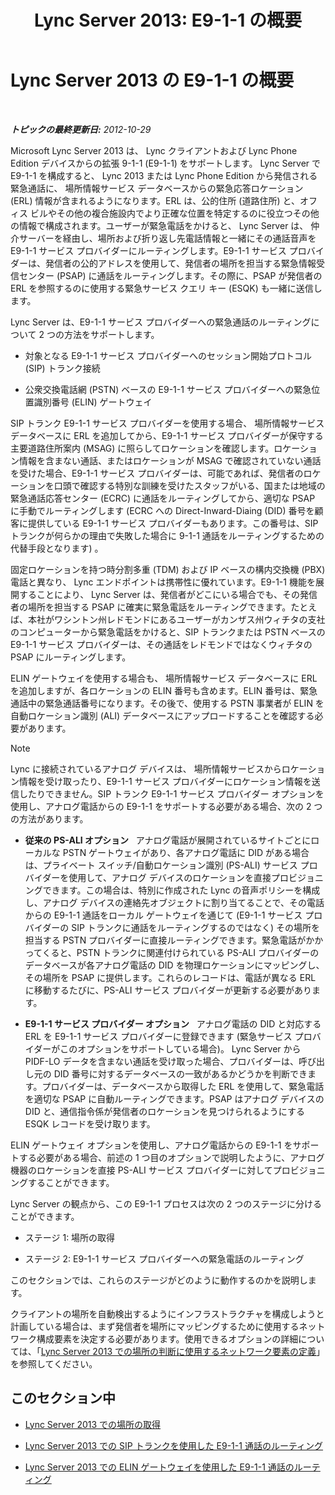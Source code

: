 ﻿---
title: 'Lync Server 2013: E9-1-1 の概要'
TOCTitle: E9-1-1 の概要
ms:assetid: c01e6774-bc9f-4c5b-a60b-478b7317b2b7
ms:mtpsurl: https://technet.microsoft.com/ja-jp/library/Gg412936(v=OCS.15)
ms:contentKeyID: 48273450
ms.date: 05/19/2016
mtps_version: v=OCS.15
ms.translationtype: HT
---

# Lync Server 2013 の E9-1-1 の概要

 

_**トピックの最終更新日:** 2012-10-29_

Microsoft Lync Server 2013 は、 Lync クライアントおよび Lync Phone Edition デバイスからの拡張 9-1-1 (E9-1-1) をサポートします。 Lync Server で E9-1-1 を構成すると、 Lync 2013 または Lync Phone Edition から発信される緊急通話に、 場所情報サービス データベースからの緊急応答ロケーション (ERL) 情報が含まれるようになります。ERL は、公的住所 (道路住所) と、オフィス ビルやその他の複合施設内でより正確な位置を特定するのに役立つその他の情報で構成されます。ユーザーが緊急電話をかけると、 Lync Server は、 仲介サーバーを経由し、場所および折り返し先電話情報と一緒にその通話音声を E9-1-1 サービス プロバイダーにルーティングします。E9-1-1 サービス プロバイダーは、発信者の公的アドレスを使用して、発信者の場所を担当する緊急情報受信センター (PSAP) に通話をルーティングします。その際に、PSAP が発信者の ERL を参照するのに使用する緊急サービス クエリ キー (ESQK) も一緒に送信します。

Lync Server は、E9-1-1 サービス プロバイダーへの緊急通話のルーティングについて 2 つの方法をサポートします。

  - 対象となる E9-1-1 サービス プロバイダーへのセッション開始プロトコル (SIP) トランク接続

  - 公衆交換電話網 (PSTN) ベースの E9-1-1 サービス プロバイダーへの緊急位置識別番号 (ELIN) ゲートウェイ

SIP トランク E9-1-1 サービス プロバイダーを使用する場合、 場所情報サービス データベースに ERL を追加してから、E9-1-1 サービス プロバイダーが保守する主要道路住所案内 (MSAG) に照らしてロケーションを確認します。ロケーション情報を含まない通話、またはロケーションが MSAG で確認されていない通話を受けた場合、E9-1-1 サービス プロバイダーは、可能であれば、発信者のロケーションを口頭で確認する特別な訓練を受けたスタッフがいる、国または地域の緊急通話応答センター (ECRC) に通話をルーティングしてから、適切な PSAP に手動でルーティングします (ECRC への Direct-Inward-Diaing (DID) 番号を顧客に提供している E9-1-1 サービス プロバイダーもあります。この番号は、SIP トランクが何らかの理由で失敗した場合に 9-1-1 通話をルーティングするための代替手段となります) 。

固定ロケーションを持つ時分割多重 (TDM) および IP ベースの構内交換機 (PBX) 電話と異なり、 Lync エンドポイントは携帯性に優れています。E9-1-1 機能を展開することにより、 Lync Server は、発信者がどこにいる場合でも、その発信者の場所を担当する PSAP に確実に緊急電話をルーティングできます。たとえば、本社がワシントン州レドモンドにあるユーザーがカンザス州ウィチタの支社のコンピューターから緊急電話をかけると、SIP トランクまたは PSTN ベースの E9-1-1 サービス プロバイダーは、その通話をレドモンドではなくウィチタの PSAP にルーティングします。

ELIN ゲートウェイを使用する場合も、 場所情報サービス データベースに ERL を追加しますが、各ロケーションの ELIN 番号も含めます。ELIN 番号は、緊急通話中の緊急通話番号になります。その後で、使用する PSTN 事業者が ELIN を自動ロケーション識別 (ALI) データベースにアップロードすることを確認する必要があります。

> [!NOTE]  
> Lync に接続されているアナログ デバイスは、 場所情報サービスからロケーション情報を受け取ったり、E9-1-1 サービス プロバイダーにロケーション情報を送信したりできません。SIP トランク E9-1-1 サービス プロバイダー オプションを使用し、アナログ電話からの E9-1-1 をサポートする必要がある場合、次の 2 つの方法があります。
> <ul><li><p><strong>従来の PS-ALI オプション</strong>   アナログ電話が展開されているサイトごとにローカルな PSTN ゲートウェイがあり、各アナログ電話に DID がある場合は、プライベート スイッチ/自動ロケーション識別 (PS-ALI) サービス プロバイダーを使用して、アナログ デバイスのロケーションを直接プロビジョニングできます。この場合は、特別に作成された Lync の音声ポリシーを構成し、アナログ デバイスの連絡先オブジェクトに割り当てることで、その電話からの E9-1-1 通話をローカル ゲートウェイを通じて (E9-1-1 サービス プロバイダーの SIP トランクに通話をルーティングするのではなく) その場所を担当する PSTN プロバイダーに直接ルーティングできます。緊急電話がかかってくると、PSTN トランクに関連付けられている PS-ALI プロバイダーのデータベースが各アナログ電話の DID を物理ロケーションにマッピングし、その場所を PSAP に提供します。これらのレコードは、電話が異なる ERL に移動するたびに、PS-ALI サービス プロバイダーが更新する必要があります。</p></li>
> <li><p><strong>E9-1-1 サービス プロバイダー オプション</strong>   アナログ電話の DID と対応する ERL を E9-1-1 サービス プロバイダーに登録できます (緊急サービス プロバイダーがこのオプションをサポートしている場合)。 Lync Server から PIDF-LO データを含まない通話を受け取った場合、プロバイダーは、呼び出し元の DID 番号に対するデータベースの一致があるかどうかを判断できます。プロバイダーは、データベースから取得した ERL を使用して、緊急電話を適切な PSAP に自動ルーティングできます。PSAP はアナログ デバイスの DID と、通信指令係が発信者のロケーションを見つけられるようにする ESQK レコードを受け取ります。</p></li></ul>
> ELIN ゲートウェイ オプションを使用し、アナログ電話からの E9-1-1 をサポートする必要がある場合、前述の 1 つ目のオプションで説明したように、アナログ機器のロケーションを直接 PS-ALI サービス プロバイダーに対してプロビジョニングすることができます。


Lync Server の観点から、この E9-1-1 プロセスは次の 2 つのステージに分けることができます。

  - ステージ 1: 場所の取得

  - ステージ 2: E9-1-1 サービス プロバイダーへの緊急電話のルーティング

このセクションでは、これらのステージがどのように動作するのかを説明します。

クライアントの場所を自動検出するようにインフラストラクチャを構成しようと計画している場合は、まず発信者を場所にマッピングするために使用するネットワーク構成要素を決定する必要があります。使用できるオプションの詳細については、「[Lync Server 2013 での場所の判断に使用するネットワーク要素の定義](lync-server-2013-defining-the-network-elements-used-to-determine-location.md)」を参照してください。

## このセクション中

  - [Lync Server 2013 での場所の取得](lync-server-2013-acquiring-a-location.md)

  - [Lync Server 2013 での SIP トランクを使用した E9-1-1 通話のルーティング](lync-server-2013-routing-e9-1-1-calls-by-using-a-sip-trunk.md)

  - [Lync Server 2013 での ELIN ゲートウェイを使用した E9-1-1 通話のルーティング](lync-server-2013-routing-e9-1-1-calls-by-using-an-elin-gateway.md)

